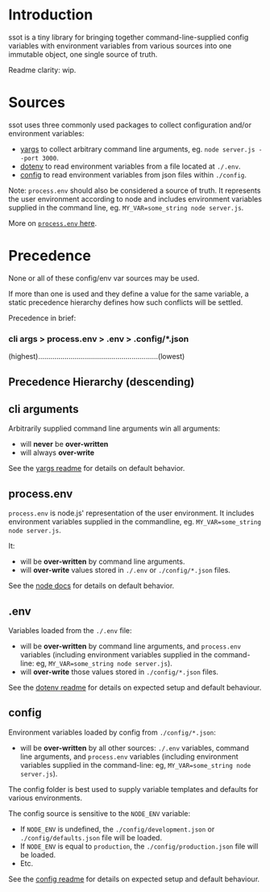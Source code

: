 # Introduction

ssot is a tiny library for bringing together command-line-supplied config variables with environment variables from various sources into one immutable object, one single source of truth.

Readme clarity: wip.

# Sources

ssot uses three commonly used packages to collect configuration and/or environment variables:

- [yargs](https://www.npmjs.com/package/yargs) to collect arbitrary command line arguments, eg. `node server.js --port 3000`.
- [dotenv](https://www.npmjs.com/package/dotenv) to read environment variables from a file located at `./.env`.
- [config](https://www.npmjs.com/package/config) to read environment variables from json files within `./config`.

Note: `process.env` should also be considered a source of truth. It represents the user environment according to node and includes environment variables supplied in the command line, eg. `MY_VAR=some_string node server.js`.

More on [`process.env` here](https://nodejs.org/api/process.html#process_process_env).

# Precedence

None or all of these config/env var sources may be used.

If more than one is used and they define a value for the same variable, a static precedence hierarchy defines how such conflicts will be settled.

Precedence in brief:

### cli args > process.env > .env > .config/*.json
(highest)...........................................................(lowest)

## Precedence Hierarchy (descending)

## cli arguments

Arbitrarily supplied command line arguments win all arguments:

- will **never** be **over-written**
- will always **over-write**

See the [yargs readme](https://www.npmjs.com/package/yargs) for details on default behavior.

## process.env
`process.env` is node.js' representation of the user environment. It includes environment variables supplied in the commandline, eg. `MY_VAR=some_string node server.js`.

It:

- will be **over-written** by command line arguments.
- will **over-write** values stored in `./.env` or `./config/*.json` files.

See the [node docs](https://nodejs.org/api/process.html#process_process_env) for details on default behavior.

## .env
Variables loaded from the `./.env` file:

- will be **over-written** by command line arguments, and `process.env` variables (including environment variables supplied in the command-line: eg, `MY_VAR=some_string node server.js`).
- will **over-write** those values stored in `./config/*.json` files.

See the [dotenv readme](https://www.npmjs.com/package/dotenv) for details on expected setup and default behaviour.

## config
Environment variables loaded by config from `./config/*.json`:

- will be **over-written** by all other sources: `./.env` variables, command line arguments, and `process.env` variables (including environment variables supplied in the command-line: eg, `MY_VAR=some_string node server.js`).

The config folder is best used to supply variable templates and defaults for various environments.

The config source is sensitive to the `NODE_ENV` variable:
- If `NODE_ENV` is undefined, the `./config/development.json` or `./config/defaults.json` file will be loaded.
- If `NODE_ENV` is equal to `production`, the `./config/production.json` file will be loaded.
- Etc.

See the [config readme](https://www.npmjs.com/package/config) for details on expected setup and default behaviour.
